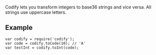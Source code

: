 Codify lets you transform integers to base36 strings and vice versa. All strings use uppercase letters.

## Example

    var codify = require('codify');
    var code = codify.toCode(10); // 'A'
    var testInt = codify.toInt(code);